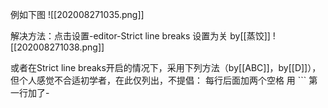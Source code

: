 例如下图
![[202008271035.png]]

解决方法：点击设置-editor-Strict line breaks 设置为关 by[[蒸饺]]
![[202008271038.png]]

或者在Strict line breaks开启的情况下，采用下列方法（by[[ABC]]，by[[D]]），但个人感觉不合适初学者，在此仅列出，不提倡：
每行后面加两个空格 
用 ```
第一行加了-